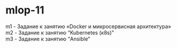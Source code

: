 # mlop-11

m1 - Задание к занятию «Docker и микросервисная архитектура»<br>
m2 - Задание к занятию “Kubernetes (к8s)”<br>
m3 - Задание к занятию “Ansible”<br>
